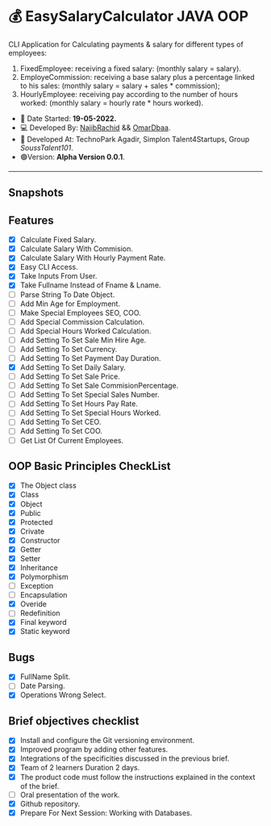# :moneybag: EasySalaryCalculator JAVA OOP
 CLI Application for Calculating payments & salary for different types of employees:
 1. FixedEmployee: receiving a fixed salary: (monthly salary = salary).
 2. EmployeCommission: receiving a base salary plus a percentage linked to his sales: (monthly salary = salary + sales * commission);
 3. HourlyEmployee: receiving pay according to the number of hours worked: (monthly salary = hourly rate * hours worked).

 - :date:	 Date Started: **19-05-2022.** 
 - :computer:	Developed By: [NajibRachid](https://github.com/n4j1Br4ch1D) && [OmarDbaa](https://github.com/omardbaa).
 - :office: Developed At: TechnoPark Agadir, Simplon Talent4Startups, Group *SoussTalent101*.
 - :green_circle:Version: **Alpha Version 0.0.1**.

---

## Snapshots

## Features

- [X] Calculate Fixed Salary.
- [X] Calculate Salary With Commision.
- [X] Calculate Salary With Hourly Payment Rate. 
- [X] Easy CLI Access.
- [X] Take Inputs From User.
- [X] Take Fullname Instead of Fname & Lname.
- [ ] Parse String To Date Object.
- [ ] Add Min Age for Employment.
- [ ] Make Special Employees SEO, COO.
- [ ] Add Special Commission Calculation.
- [ ] Add Special Hours Worked Calculation.
- [ ] Add Setting To Set Sale Min Hire Age.
- [ ] Add Setting To Set Currency.
- [ ] Add Setting To Set Payment Day Duration.
- [X] Add Setting To Set Daily Salary.
- [ ] Add Setting To Set Sale Price.
- [ ] Add Setting To Set Sale CommisionPercentage.
- [ ] Add Setting To Set Special Sales Number.
- [ ] Add Setting To Set Hours Pay Rate.
- [ ] Add Setting To Set Special Hours Worked.
- [ ] Add Setting To Set CEO.
- [ ] Add Setting To Set COO.
- [ ] Get List Of Current Employees.

## OOP Basic Principles CheckList

- [x] The Object class
- [x] Class
- [x] Object
- [x] Public
- [x] Protected
- [x] Crivate
- [x] Constructor
- [x] Getter
- [x] Setter
- [x] Inheritance
- [x] Polymorphism
- [ ] Exception
- [ ] Encapsulation
- [x] Overide
- [ ] Redefinition
- [x] Final keyword
- [x] Static keyword 

## Bugs 

- [X] FullName Split.
- [ ] Date Parsing.
- [X] Operations Wrong Select.

## Brief objectives checklist

- [X] Install and configure the Git versioning environment.
- [X] Improved program by adding other features.
- [X] Integrations of the specificities discussed in the previous brief.
- [X] Team of 2 learners Duration 2 days.
- [X] The product code must follow the instructions explained in the context of the brief.
- [ ] Oral presentation of the work.
- [X] Github repository.
- [X] Prepare For Next Session: Working with Databases.
